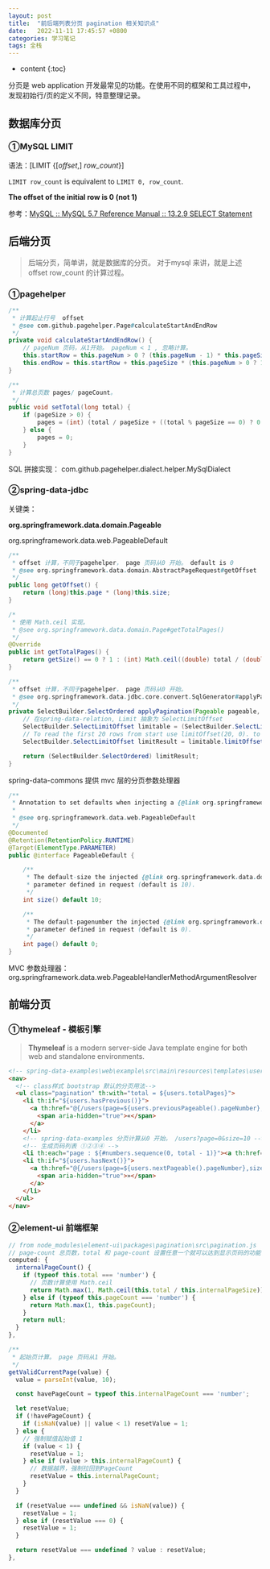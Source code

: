 ```yaml
---
layout: post
title:  "前后端列表分页 pagination 相关知识点"
date:   2022-11-11 17:45:57 +0800
categories: 学习笔记
tags: 全栈
---
```

* content
{:toc}

分页是 web application 开发最常见的功能。在使用不同的框架和工具过程中，发现初始行/页的定义不同，特意整理记录。

## 数据库分页

### ①MySQL LIMIT

语法：[LIMIT {[*offset*,] *row_count*}]

`LIMIT row_count` is equivalent to `LIMIT 0, row_count`.

**The offset of the initial row is 0 (not 1)**

参考：[MySQL :: MySQL 5.7 Reference Manual :: 13.2.9 SELECT Statement](https://dev.mysql.com/doc/refman/5.7/en/select.html)

## 后端分页

> 后端分页，简单讲，就是数据库的分页。 对于mysql 来讲，就是上述 offset row_count 的计算过程。

### ①pagehelper

```java
/**
 * 计算起止行号  offset
 * @see com.github.pagehelper.Page#calculateStartAndEndRow
 */
private void calculateStartAndEndRow() {
    // pageNum 页码，从1开始。 pageNum < 1 , 忽略计算。
    this.startRow = this.pageNum > 0 ? (this.pageNum - 1) * this.pageSize : 0;
    this.endRow = this.startRow + this.pageSize * (this.pageNum > 0 ? 1 : 0);
}
```

```java
/**
 * 计算总页数 pages/ pageCount。 
 */
public void setTotal(long total) {
    if (pageSize > 0) {
        pages = (int) (total / pageSize + ((total % pageSize == 0) ? 0 : 1));
    } else {
        pages = 0;
    }
}
```

SQL 拼接实现： com.github.pagehelper.dialect.helper.MySqlDialect

### ②spring-data-jdbc

关键类：

**org.springframework.data.domain.Pageable**

org.springframework.data.web.PageableDefault

```java
/**
 * offset 计算，不同于pagehelper， page 页码从0 开始。 default is 0
 * @see org.springframework.data.domain.AbstractPageRequest#getOffset
 */
public long getOffset() {
    return (long)this.page * (long)this.size;
}

/*
 * 使用 Math.ceil 实现。
 * @see org.springframework.data.domain.Page#getTotalPages()
 */
@Override
public int getTotalPages() {
    return getSize() == 0 ? 1 : (int) Math.ceil((double) total / (double) getSize());
}
```

```java
/**
 * offset 计算，不同于pagehelper， page 页码从0 开始。
 * @see org.springframework.data.jdbc.core.convert.SqlGenerator#applyPagination
 */
private SelectBuilder.SelectOrdered applyPagination(Pageable pageable, SelectBuilder.SelectOrdered select) {
    // 在spring-data-relation, Limit 抽象为 SelectLimitOffset 
    SelectBuilder.SelectLimitOffset limitable = (SelectBuilder.SelectLimitOffset) select;
    // To read the first 20 rows from start use limitOffset(20, 0). to read the next 20 use limitOffset(20, 20).
    SelectBuilder.SelectLimitOffset limitResult = limitable.limitOffset(pageable.getPageSize(), pageable.getOffset());

    return (SelectBuilder.SelectOrdered) limitResult;
}
```

spring-data-commons 提供 mvc 层的分页参数处理器

```java
/**
 * Annotation to set defaults when injecting a {@link org.springframework.data.domain.Pageable} into a controller method. 
 *
 * @see org.springframework.data.web.PageableDefault
 */
@Documented
@Retention(RetentionPolicy.RUNTIME)
@Target(ElementType.PARAMETER)
public @interface PageableDefault {

    /**
     * The default-size the injected {@link org.springframework.data.domain.Pageable} should get if no corresponding
     * parameter defined in request (default is 10).
     */
    int size() default 10;

    /**
     * The default-pagenumber the injected {@link org.springframework.data.domain.Pageable} should get if no corresponding
     * parameter defined in request (default is 0).
     */
    int page() default 0;
}
```

MVC 参数处理器： org.springframework.data.web.PageableHandlerMethodArgumentResolver

## 前端分页

### ①thymeleaf - 模板引擎

> **Thymeleaf** is a modern server-side Java template engine for both web and standalone environments.

```html
<!-- spring-data-examples\web\example\src\main\resources\templates\users.html-->
<nav>
  <!-- class样式 bootstrap 默认的分页用法-->
  <ul class="pagination" th:with="total = ${users.totalPages}">
    <li th:if="${users.hasPrevious()}">
      <a th:href="@{/users(page=${users.previousPageable().pageNumber},size=${users.size})}" aria-label="Previous">
        <span aria-hidden="true">«</span>
      </a>
    </li>
    <!-- spring-data-examples 分页计算从0 开始， /users?page=0&size=10 -->
    <!-- 生成页码列表 ①②③④ -->
    <li th:each="page : ${#numbers.sequence(0, total - 1)}"><a th:href="@{/users(page=${page},size=${users.size})}" th:text="${page + 1}">1</a></li>
    <li th:if="${users.hasNext()}">
      <a th:href="@{/users(page=${users.nextPageable().pageNumber},size=${users.size})}" aria-label="Next">
        <span aria-hidden="true">»</span>
      </a>
    </li>
  </ul>
</nav>
```

### ②element-ui 前端框架

```javascript
// from node_modules\element-ui\packages\pagination\src\pagination.js
// page-count 总页数，total 和 page-count 设置任意一个就可以达到显示页码的功能；
computed: {
  internalPageCount() {
    if (typeof this.total === 'number') {
      // 页数计算使用 Math.ceil
      return Math.max(1, Math.ceil(this.total / this.internalPageSize));
    } else if (typeof this.pageCount === 'number') {
      return Math.max(1, this.pageCount);
    }
    return null;
  }
},

/**
 * 起始页计算。 page 页码从1 开始。
 */
getValidCurrentPage(value) {
  value = parseInt(value, 10);

  const havePageCount = typeof this.internalPageCount === 'number';

  let resetValue;
  if (!havePageCount) {
    if (isNaN(value) || value < 1) resetValue = 1;
  } else {
    // 强制赋值起始值 1
    if (value < 1) {
      resetValue = 1;
    } else if (value > this.internalPageCount) {
      // 数据越界，强制拉回到PageCount
      resetValue = this.internalPageCount;
    }
  }

  if (resetValue === undefined && isNaN(value)) {
    resetValue = 1;
  } else if (resetValue === 0) {
    resetValue = 1;
  }

  return resetValue === undefined ? value : resetValue;
},
```
